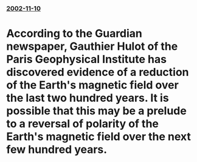 ### [2002-11-10](/news/2002/11/10/index.md)

#  According to the Guardian newspaper, Gauthier Hulot of the Paris Geophysical Institute has discovered evidence of a reduction of the Earth's magnetic field over the last two hundred years. It is possible that this may be a prelude to a reversal of polarity of the Earth's magnetic field over the next few hundred years.




